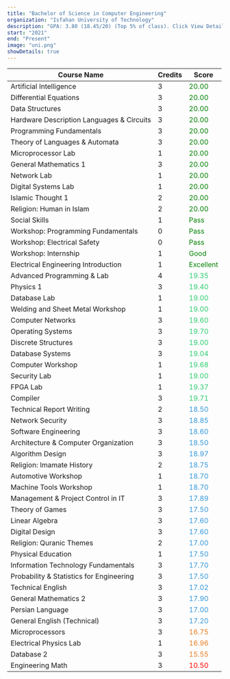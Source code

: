 ```yaml
---
title: "Bachelor of Science in Computer Engineering"
organization: "Isfahan University of Technology"
description: "GPA: 3.80 (18.45/20) (Top 5% of class). Click View Details to access the transcript."
start: "2021"
end: "Present"
image: "uni.png"
showDetails: true
---
```


| Course Name                                | Credits | Score       |
|--------------------------------------------|---------|-------------|
| Artificial Intelligence                    | 3       | <span style="color: green">20.00</span> |
| Differential Equations                     | 3       | <span style="color: green">20.00</span> |
| Data Structures                            | 3       | <span style="color: green">20.00</span> |
| Hardware Description Languages & Circuits  | 3       | <span style="color: green">20.00</span> |
| Programming Fundamentals                   | 3       | <span style="color: green">20.00</span> |
| Theory of Languages & Automata             | 3       | <span style="color: green">20.00</span> |
| Microprocessor Lab                         | 1       | <span style="color: green">20.00</span> |
| General Mathematics 1                      | 3       | <span style="color: green">20.00</span> |
| Network Lab                                | 1       | <span style="color: green">20.00</span> |
| Digital Systems Lab                        | 1       | <span style="color: green">20.00</span> |
| Islamic Thought 1                          | 2       | <span style="color: green">20.00</span> |
| Religion: Human in Islam                   | 2       | <span style="color: green">20.00</span> |
| Social Skills                               | 1       | <span style="color: green">Pass</span> |
| Workshop: Programming Fundamentals         | 0       | <span style="color: green">Pass</span> |
| Workshop: Electrical Safety                | 0       | <span style="color: green">Pass</span> |
| Workshop: Internship                       | 1       | <span style="color: green">Good</span> |
| Electrical Engineering Introduction        | 1       | <span style="color: green">Excellent</span> |
| Advanced Programming & Lab                 | 4       | <span style="color: #2ecc71">19.35</span> |
| Physics 1                                  | 3       | <span style="color: #2ecc71">19.40</span> |
| Database Lab                               | 1       | <span style="color: #2ecc71">19.00</span> |
| Welding and Sheet Metal Workshop           | 1       | <span style="color: #2ecc71">19.00</span> |
| Computer Networks                          | 3       | <span style="color: #2ecc71">19.60</span> |
| Operating Systems                          | 3       | <span style="color: #2ecc71">19.70</span> |
| Discrete Structures                        | 3       | <span style="color: #2ecc71">19.00</span> |
| Database Systems                           | 3       | <span style="color: #2ecc71">19.04</span> |
| Computer Workshop                          | 1       | <span style="color: #2ecc71">19.68</span> |
| Security Lab                               | 1       | <span style="color: #2ecc71">19.00</span> |
| FPGA Lab                                   | 1       | <span style="color: #2ecc71">19.37</span> |
| Compiler                                   | 3       | <span style="color: #2ecc71">19.71</span> |
| Technical Report Writing                   | 2       | <span style="color: #3498db">18.50</span> |
| Network Security                           | 3       | <span style="color: #3498db">18.85</span> |
| Software Engineering                       | 3       | <span style="color: #3498db">18.60</span> |
| Architecture & Computer Organization       | 3       | <span style="color: #3498db">18.50</span> |
| Algorithm Design                           | 3       | <span style="color: #3498db">18.97</span> |
| Religion: Imamate History                  | 2       | <span style="color: #3498db">18.75</span> |
| Automotive Workshop                        | 1       | <span style="color: #3498db">18.70</span> |
| Machine Tools Workshop                     | 1       | <span style="color: #3498db">18.70</span> |
| Management & Project Control in IT         | 3       | <span style="color: #3498db">17.89</span> |
| Theory of Games                            | 3       | <span style="color: #3498db">17.50</span> |
| Linear Algebra                             | 3       | <span style="color: #3498db">17.60</span> |
| Digital Design                             | 3       | <span style="color: #3498db">17.60</span> |
| Religion: Quranic Themes                   | 2       | <span style="color: #3498db">17.00</span> |
| Physical Education                         | 1       | <span style="color: #3498db">17.50</span> |
| Information Technology Fundamentals        | 3       | <span style="color: #3498db">17.70</span> |
| Probability & Statistics for Engineering   | 3       | <span style="color: #3498db">17.50</span> |
| Technical English                          | 3       | <span style="color: #3498db">17.02</span> |
| General Mathematics 2                      | 3       | <span style="color: #3498db">17.90</span> |
| Persian Language                           | 3       | <span style="color: #3498db">17.00</span> |
| General English (Technical)                | 3       | <span style="color: #3498db">17.20</span> |
| Microprocessors                            | 3       | <span style="color: #e67e22">16.75</span> |
| Electrical Physics Lab                     | 1       | <span style="color: #e67e22">16.96</span> |
| Database 2                                 | 3       | <span style="color: #e67e22">15.55</span> |
| Engineering Math                           | 3       | <span style="color: red">10.50</span> |
